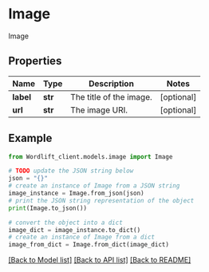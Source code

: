 # Image

Image

## Properties

Name | Type | Description | Notes
------------ | ------------- | ------------- | -------------
**label** | **str** | The title of the image. | [optional] 
**url** | **str** | The image URI. | [optional] 

## Example

```python
from Wordlift_client.models.image import Image

# TODO update the JSON string below
json = "{}"
# create an instance of Image from a JSON string
image_instance = Image.from_json(json)
# print the JSON string representation of the object
print(Image.to_json())

# convert the object into a dict
image_dict = image_instance.to_dict()
# create an instance of Image from a dict
image_from_dict = Image.from_dict(image_dict)
```
[[Back to Model list]](../README.md#documentation-for-models) [[Back to API list]](../README.md#documentation-for-api-endpoints) [[Back to README]](../README.md)


